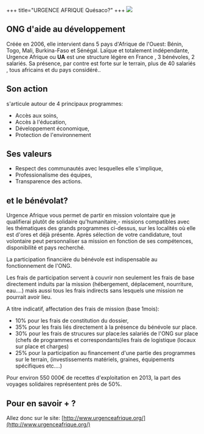 +++
title="URGENCE AFRIQUE Quésaco?"
+++
![](http://i.imgur.com/YklsiM0.jpg)

## ONG d'aide au développement ##
Créée en 2006, elle intervient dans 5 pays d'Afrique de l'Ouest: Bénin, Togo, Mali, Burkina-Faso et Sénégal. Laïque et totalement indépendante, Urgence Afrique ou **UA** est une structure légère en France , 3 bénévoles, 2 salariés. Sa présence, par contre est forte sur le terrain, plus de 40 salariés , tous africains et du pays considéré..

## Son action ##
s'articule autour de 4 principaux programmes:


- Accès aux soins,
- Accès à l'éducation,
- Développement économique,
- Protection de l'environnement

## Ses valeurs ##
- Respect des communautés avec lesquelles elle s'implique,
- Professionalisme des équipes,
- Transparence des actions.


## et le bénévolat? ##
Urgence Afrique vous permet de partir en mission volontaire que je qualifierai plutôt de solidaire qu'humanitaire,- missions compatibles avec les thématiques des grands programmes ci-dessus, sur les localités où elle est d'ores et déjà présente.
Après sélection de votre candidature, tout volontaire peut personnaliser sa mission en fonction de ses compétences, disponibilité et pays recherché.

La participation financière du bénévole est indispensable au fonctionnement de l'ONG.

Les frais de participation servent à couvrir non seulement les frais de base directement induits par la mission (hébergement, déplacement, nourriture, eau....) mais aussi tous les frais indirects sans lesquels une mission ne pourrait avoir lieu.

A titre indicatif, affectation des frais de mission (base 1mois):

- 10% pour les frais de constitution du dossier,
- 35% pour les frais liés directement à la présence du bénévole sur place.
- 30% pour les frais de strucures sur place:les salariés de l'ONG sur place (chefs de programmes et correspondants)les frais de logistique (locaux sur place et charges)
- 25% pour la participation au financement d'une partie des programmes sur le terrain, (investissements matériels, graines, équipements spécifiques etc....)

Pour environ 550 000€ de recettes d'exploitation en 2013, la part des voyages solidaires représentent près de 50%.

## Pour en savoir +  ? ##

Allez donc sur le site:
 [http://www.urgenceafrique.org/](http://www.urgenceafrique.org/)
 


